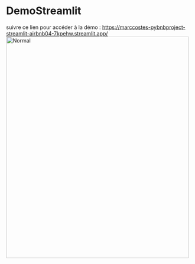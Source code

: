 # DemoStreamlit 

suivre ce lien  pour accéder à la démo : https://marccostes-pybnbproject-streamlit-airbnb04-7kpehw.streamlit.app/
<img src="https://github.com/MarcCostes/PyBnBProject/Capture d’écran 2022-11-09 110231.png" width=99% height=600 alt="Normal">
